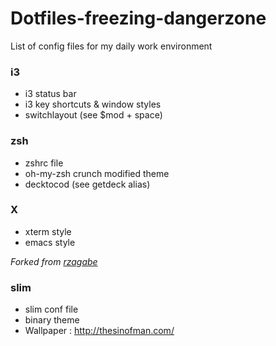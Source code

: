 Dotfiles-freezing-dangerzone
============================

List of config files for my daily work environment

### i3

* i3 status bar
* i3 key shortcuts & window styles
* switchlayout (see $mod + space)

### zsh

* zshrc file
* oh-my-zsh crunch modified theme
* decktocod (see getdeck alias)

### X

* xterm style
* emacs style

_Forked from [rzagabe](https://github.com/rzagabe)_

### slim

* slim conf file
* binary theme
* Wallpaper : http://thesinofman.com/
